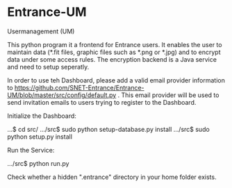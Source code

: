 # Entrance-UM
Usermanagement (UM)

This python program it a frontend for Entrance users. It enables the user to maintain data (*.fit files, graphic files such as *.png or *.jpg) and to encrypt data under some access rules. The encryption backend is a Java service and need to setup seperatly. 

In order to use teh Dashboard, please add a valid email provider information to https://github.com/SNET-Entrance/Entrance-UM/blob/master/src/config/default.py . This email provider will be used to send invitation emails to users trying to register to the Dashboard.

Initialize the Dashboard:

...$ cd src/
.../src$ sudo python setup-database.py install 
.../src$ sudo python setup.py install

Run the Service:

.../src$ python run.py

Check whether a hidden ".entrance" directory in your home folder exists.

